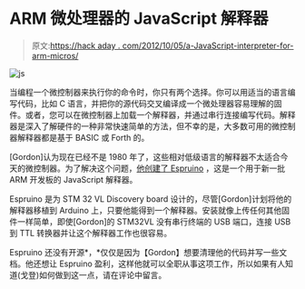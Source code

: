 # ARM 微处理器的 JavaScript 解释器

> 原文:[https://hack aday . com/2012/10/05/a-JavaScript-interpreter-for-arm-micros/](https://hackaday.com/2012/10/05/a-javascript-interpreter-for-arm-micros/)

![](../Images/fa8b841966cc41ef1d742007cce1900c.png "js")

当编程一个微控制器来执行你的命令时，你只有两个选择。你可以用适当的语言编写代码，比如 C 语言，并把你的源代码交叉编译成一个微处理器容易理解的固件。或者，您可以在微控制器上加载一个解释器，并通过串行连接编写代码。解释器是深入了解硬件的一种非常快速简单的方法，但不幸的是，大多数可用的微控制器解释器都是基于 BASIC 或 Forth 的。

[Gordon]认为现在已经不是 1980 年了，这些相对低级语言的解释器不太适合今天的微控制器。为了解决这个问题，[他创建了 Espruino](http://www.pur3.co.uk/espruino/) ，这是一个用于新一批 ARM 开发板的 JavaScript 解释器。

Espruino 是为 STM 32 VL Discovery board 设计的，尽管[Gordon]计划将他的解释器移植到 Arduino 上，只要他能得到一个解释器。安装就像上传任何其他固件一样简单，即使[Gordon]的 STM32VL 没有串行终端的 USB 端口，连接 USB 到 TTL 转换器并让这个解释器工作也很容易。

Espruino 还没有开源*，*仅仅是因为【Gordon】想要清理他的代码并写一些文档。他还想让 Espruino 盈利，这样他就可以全职从事这项工作，所以如果有人知道(戈登)如何做到这一点，请在评论中留言。